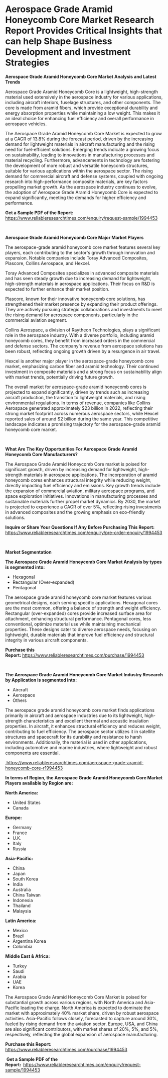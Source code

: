 <p><h1>Aerospace Grade Aramid Honeycomb Core Market Research Report Provides Critical Insights that can help Shape Business Development and Investment Strategies</h1></p><p><strong>Aerospace Grade Aramid Honeycomb Core Market Analysis and Latest Trends</strong></p>
<p><p>Aerospace Grade Aramid Honeycomb Core is a lightweight, high-strength material used extensively in the aerospace industry for various applications, including aircraft interiors, fuselage structures, and other components. The core is made from aramid fibers, which provide exceptional durability and energy absorption properties while maintaining a low weight. This makes it an ideal choice for enhancing fuel efficiency and overall performance in aerospace vehicles.</p><p>The Aerospace Grade Aramid Honeycomb Core Market is expected to grow at a CAGR of 13.8% during the forecast period, driven by the increasing demand for lightweight materials in aircraft manufacturing and the rising need for fuel-efficient solutions. Emerging trends indicate a growing focus on sustainability, leading to innovations in manufacturing processes and material recycling. Furthermore, advancements in technology are fostering the development of more robust and versatile honeycomb structures, suitable for various applications within the aerospace sector. The rising demand for commercial aircraft and defense systems, coupled with ongoing research into high-performance composite materials, are key factors propelling market growth. As the aerospace industry continues to evolve, the adoption of Aerospace Grade Aramid Honeycomb Core is expected to expand significantly, meeting the demands for higher efficiency and performance.</p></p>
<p><strong>Get a Sample PDF of the Report:&nbsp;</strong> <a href="https://www.reliableresearchtimes.com/enquiry/request-sample/1994453?utm_campaign=3528&utm_medium=2&utm_source=Github&utm_content=ia&utm_term=15042025&utm_id=aerospace-grade-aramid-honeycomb-core">https://www.reliableresearchtimes.com/enquiry/request-sample/1994453</a></p>
<p>&nbsp;</p>
<p><strong>Aerospace Grade Aramid Honeycomb Core Major Market Players</strong></p>
<p><p>The aerospace-grade aramid honeycomb core market features several key players, each contributing to the sector's growth through innovation and expansion. Notable companies include Toray Advanced Composites, Plascore, Collins Aerospace, and Hexcel.</p><p>Toray Advanced Composites specializes in advanced composite materials and has seen steady growth due to increasing demand for lightweight, high-strength materials in aerospace applications. Their focus on R&D is expected to further enhance their market position.</p><p>Plascore, known for their innovative honeycomb core solutions, has strengthened their market presence by expanding their product offerings. They are actively pursuing strategic collaborations and investments to meet the rising demand for aerospace components, particularly in the commercial aviation segment.</p><p>Collins Aerospace, a division of Raytheon Technologies, plays a significant role in the aerospace industry. With a diverse portfolio, including aramid honeycomb cores, they benefit from increased orders in the commercial and defense sectors. The company's revenue from aerospace solutions has been robust, reflecting ongoing growth driven by a resurgence in air travel.</p><p>Hexcel is another major player in the aerospace-grade honeycomb core market, emphasizing carbon fiber and aramid technology. Their continued investment in composite materials and a strong focus on sustainability align with market trends, potentially driving future growth.</p><p>The overall market for aerospace-grade aramid honeycomb cores is projected to expand significantly, driven by trends such as increasing aircraft production, the transition to lightweight materials, and rising environmental regulations. In terms of revenue, companies like Collins Aerospace generated approximately $23 billion in 2022, reflecting their strong market footprint across numerous aerospace sectors, while Hexcel reported sales of around $2 billion during the same year. This competitive landscape indicates a promising trajectory for the aerospace-grade aramid honeycomb core market.</p></p>
<p>&nbsp;</p>
<p><strong>What Are The Key Opportunities For Aerospace Grade Aramid Honeycomb Core Manufacturers?</strong></p>
<p><p>The Aerospace Grade Aramid Honeycomb Core market is poised for significant growth, driven by increasing demand for lightweight, high-strength materials in aerospace applications. The incorporation of aramid honeycomb cores enhances structural integrity while reducing weight, directly impacting fuel efficiency and emissions. Key growth trends include the expansion of commercial aviation, military aerospace programs, and space exploration initiatives. Innovations in manufacturing processes and sustainable materials further propel market dynamics. By 2030, the market is projected to experience a CAGR of over 5%, reflecting rising investments in advanced composites and the growing emphasis on eco-friendly solutions.</p></p>
<p><strong>Inquire or Share Your Questions If Any Before Purchasing This Report:</strong> <a href="https://www.reliableresearchtimes.com/enquiry/pre-order-enquiry/1994453?utm_campaign=3528&utm_medium=2&utm_source=Github&utm_content=ia&utm_term=15042025&utm_id=aerospace-grade-aramid-honeycomb-core">https://www.reliableresearchtimes.com/enquiry/pre-order-enquiry/1994453</a></p>
<p>&nbsp;</p>
<p><strong>Market Segmentation</strong></p>
<p><strong>The Aerospace Grade Aramid Honeycomb Core Market Analysis by types is segmented into:</strong></p>
<p><ul><li>Hexagonal</li><li>Rectangular (Over-expanded)</li><li>Pentagonal</li></ul></p>
<p><p>The aerospace grade aramid honeycomb core market features various geometrical designs, each serving specific applications. Hexagonal cores are the most common, offering a balance of strength and weight efficiency. Rectangular (over-expanded) cores provide increased surface area for attachment, enhancing structural performance. Pentagonal cores, less conventional, optimize material use while maintaining mechanical properties. These designs cater to diverse aerospace needs, focusing on lightweight, durable materials that improve fuel efficiency and structural integrity in various aircraft components.</p></p>
<p><strong>Purchase this Report:&nbsp;</strong><a href="https://www.reliableresearchtimes.com/purchase/1994453?utm_campaign=3528&utm_medium=2&utm_source=Github&utm_content=ia&utm_term=15042025&utm_id=aerospace-grade-aramid-honeycomb-core">https://www.reliableresearchtimes.com/purchase/1994453</a></p>
<p>&nbsp;</p>
<p><strong>The Aerospace Grade Aramid Honeycomb Core Market Industry Research by Application is segmented into:</strong></p>
<p><ul><li>Aircraft</li><li>Aerospace</li><li>Others</li></ul></p>
<p><p>The aerospace grade aramid honeycomb core market finds applications primarily in aircraft and aerospace industries due to its lightweight, high-strength characteristics and excellent thermal and acoustic insulation properties. In aircraft, it enhances structural efficiency and reduces weight, contributing to fuel efficiency. The aerospace sector utilizes it in satellite structures and spacecraft for its durability and resistance to harsh environments. Additionally, the material is used in other applications, including automotive and marine industries, where lightweight and robust components are essential.</p></p>
<p><a href="https://www.reliableresearchtimes.com/aerospace-grade-aramid-honeycomb-core-r1994453?utm_campaign=3528&utm_medium=2&utm_source=Github&utm_content=ia&utm_term=15042025&utm_id=aerospace-grade-aramid-honeycomb-core">&nbsp;https://www.reliableresearchtimes.com/aerospace-grade-aramid-honeycomb-core-r1994453</a></p>
<p><strong>In terms of Region, the Aerospace Grade Aramid Honeycomb Core Market Players available by Region are:</strong></p>
<p>
    <p> <strong> North America: </strong>
        <ul>
            <li>United States</li>
            <li>Canada</li>
        </ul>
        </p> 
    <p> <strong> Europe: </strong>
        <ul>
            <li>Germany</li>
            <li>France</li>
            <li>U.K.</li>
            <li>Italy</li>
            <li>Russia</li>
        </ul>
        </p> 
    <p> <strong> Asia-Pacific: </strong>
        <ul>
            <li>China</li>
            <li>Japan</li>
            <li>South Korea</li>
            <li>India</li>
            <li>Australia</li>
            <li>China Taiwan</li>
            <li>Indonesia</li>
            <li>Thailand</li>
            <li>Malaysia</li>
        </ul>
        </p> 
    <p> <strong> Latin America: </strong>
        <ul>
            <li>Mexico</li>
            <li>Brazil</li>
            <li>Argentina Korea</li>
            <li>Colombia</li>
        </ul>
        </p> 
    <p> <strong> Middle East & Africa: </strong>
        <ul>
            <li>Turkey</li>
            <li>Saudi</li>
            <li>Arabia</li>
            <li>UAE</li>
            <li>Korea</li>
        </ul>
    </p>
    </p>
<p><p>The Aerospace Grade Aramid Honeycomb Core Market is poised for substantial growth across various regions, with North America and Asia-Pacific leading the charge. North America is expected to dominate the market with approximately 40% market share, driven by robust aerospace activities. Asia-Pacific follows closely, forecasted to capture around 30%, fueled by rising demand from the aviation sector. Europe, USA, and China are also significant contributors, with market shares of 20%, 5%, and 5%, respectively, reflecting the global expansion of aerospace manufacturing.</p></p>
<p><strong>Purchase this Report: </strong><a href="https://www.reliableresearchtimes.com/purchase/1994453?utm_campaign=3528&utm_medium=2&utm_source=Github&utm_content=ia&utm_term=15042025&utm_id=aerospace-grade-aramid-honeycomb-core">https://www.reliableresearchtimes.com/purchase/1994453</a></p>
<p>&nbsp;<strong>Get a Sample PDF of the Report:&nbsp;&nbsp;</strong><a href="https://www.reliableresearchtimes.com/enquiry/request-sample/1994453?utm_campaign=3528&utm_medium=2&utm_source=Github&utm_content=ia&utm_term=15042025&utm_id=aerospace-grade-aramid-honeycomb-core">https://www.reliableresearchtimes.com/enquiry/request-sample/1994453</a></p>
<p><strong></strong></p>
<p><p></p><p></p><p></p></p>